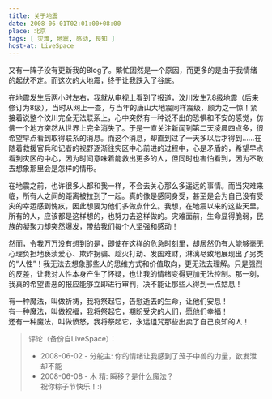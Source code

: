 ```yaml
---
title: 关于地震
date: 2008-06-01T02:01:00+08:00
place: 北京
tags: [ 灾难, 地震, 感动, 良知 ]
host-at: LiveSpace
---
```

又有一阵子没有更新我的Blog了。繁忙固然是一个原因，而更多的是由于我情绪的起伏不定。而这次的大地震，终于让我跌入了谷底。

在地震发生后两小时左右，我就从电视上看到了报道，汶川发生7.8级地震（后来修订为8级），当时从网上一查，与当年的唐山大地震同样震级，颇为之一惊！紧接着说整个汶川完全无法联系上，心中突然有一种说不出的恐惧和不安的感觉，仿佛一个地方突然从世界上完全消失了。于是一直关注新闻到第二天凌晨四点多，很希望早点看到取得联系的消息。而这个消息，却直到过了一天多以后才得到……在随着救援官兵和记者的视野逐渐往灾区中心前进的过程中，心是矛盾的，希望早点看到灾区的中心，因为时间意味着能救出更多的人，但同时也害怕看到，因为不敢去想象那里会是怎样的情形。

在地震之前，也许很多人都和我一样，不会去关心那么多遥远的事情。而当灾难来临，所有人之间的距离被拉到了一起。真的像是感同身受，甚至是会为自己没有受灾的幸运感到愧疚，因此想要为他们多做点什么。我想，在地震以来的这些天里，所有的人，应该都是这样想的，也努力去这样做的。灾难面前，生命显得脆弱，民族的凝聚力却突然爆发，带给我们每个人坚强和感动！

然而，令我万万没有想到的是，即使在这样的危急时刻里，却居然仍有人能够毫无心理负担地亵渎爱心、欺诈拐骗、趁火打劫、发国难财，淋漓尽致地展现出了另类的“人性”！我无法去想象那些人的思维方式和价值取向，更无法去理解。只是强烈的反差，让我对人性本身产生了怀疑，也让我的情绪变得更加无法控制。那一刻，我真的希望善恶的报应能够立即进行审判，决不能让那些人得到一点姑息！

有一种魔法，叫做祈祷，我将祭起它，告慰逝去的生命，让他们安息！<br>
有一种魔法，叫做祝福，我将祭起它，期盼受灾的人们，愿他们幸福！<br>
还有一种魔法，叫做愤怒，我将祭起它，永远诅咒那些出卖了自己良知的人！

> 评论（备份自LiveSpace）：
>
> * 2008-06-02 - 分舵主: 你的情绪让我感到了笼子中兽的力量，欲发泄却不能
> * 2008-06-08 - 木 精: 瞬移？是什么魔法？<br>祝你粽子节快乐！:)
